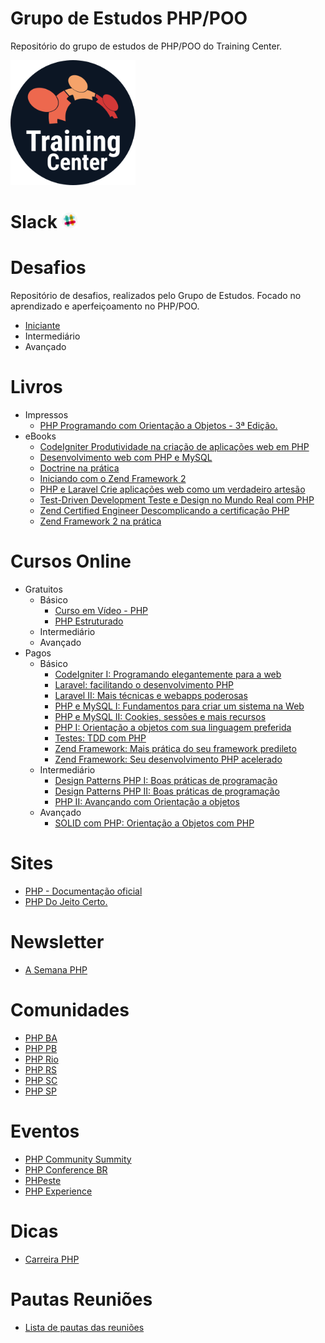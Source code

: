 # Grupo de Estudos PHP/POO

Repositório do grupo de estudos de PHP/POO do Training Center.

<img src="/img/logo-training-center-circle.png" alt="Training Center"  width="200px">


# Slack <a href="https://ctgroups.herokuapp.com/" title="Acesse nosso Slack" target="_blank"><img src="/img/slack.png" alt="Acesse nosso Slack" width="25px"></a>

# Desafios

Repositório de desafios, realizados pelo Grupo de Estudos. Focado no aprendizado e aperfeiçoamento no PHP/POO.

- <a href="/desafios/iniciante">Iniciante</a>
- Intermediário
- Avançado

# Livros

- Impressos   
    - [PHP Programando com Orientação a Objetos - 3ª Edição.](https://novatec.com.br/livros/php-orientacao-objetos-3ed/)
- eBooks
    - [CodeIgniter Produtividade na criação de aplicações web em PHP](https://www.casadocodigo.com.br/products/livro-code-igniter)
    - [Desenvolvimento web com PHP e MySQL ](https://www.casadocodigo.com.br/products/livro-php-mysql)
    - [Doctrine na prática](https://leanpub.com/doctrine-na-pratica)
    - [Iniciando com o Zend Framework 2](https://leanpub.com/iniciando-zf2)
    - [PHP e Laravel Crie aplicações web como um verdadeiro artesão](https://www.casadocodigo.com.br/products/livro-laravel-php)
    - [Test-Driven Development Teste e Design no Mundo Real com PHP](https://www.casadocodigo.com.br/products/livro-tdd-php)
    - [Zend Certified Engineer Descomplicando a certificação PHP](https://www.casadocodigo.com.br/products/livro-certificacao-php)
    - [Zend Framework 2 na prática](https://leanpub.com/zend-framework2-na-pratica)

# Cursos Online

- Gratuitos
    - Básico
        - [Curso em Vídeo - PHP](https://www.youtube.com/watch?v=F7KzJ7e6EAc&list=PLHz_AreHm4dm4beCCCmW4xwpmLf6EHY9k)
        - [PHP Estruturado](https://www.schoolofnet.com/curso-php-basico/)
    - Intermediário
    - Avançado
- Pagos
    - Básico
        - [CodeIgniter I: Programando elegantemente para a web](https://www.alura.com.br/curso-online-codeigniter)
        - [Laravel: facilitando o desenvolvimento PHP](https://www.alura.com.br/curso-online-laravel)
        - [Laravel II: Mais técnicas e webapps poderosas](https://www.alura.com.br/curso-online-laravel-2)
        - [PHP e MySQL I: Fundamentos para criar um sistema na Web](https://www.alura.com.br/curso-online-php-mysql-e-fundamentos-da-web)
        - [PHP e MySQL II: Cookies, sessões e mais recursos](https://www.alura.com.br/curso-online-php-mysql-e-fundamentos-da-web-parte-2)
        - [PHP I: Orientação a objetos com sua linguagem preferida](https://www.alura.com.br/curso-online-php-oo-1)
        - [Testes: TDD com PHP](https://www.alura.com.br/curso-online-testes-com-php-unit)
        - [Zend Framework: Mais prática do seu framework predileto](https://www.alura.com.br/curso-online-php-com-zend-framework-parte-1)
        - [Zend Framework: Seu desenvolvimento PHP acelerado](https://www.alura.com.br/curso-online-php-com-zend-framework-parte-2)
    - Intermediário
        - [Design Patterns PHP I: Boas práticas de programação](https://www.alura.com.br/curso-online-design-pattern-php)
        - [Design Patterns PHP II: Boas práticas de programação](https://www.alura.com.br/curso-online-design-patterns-php-2)
        - [PHP II: Avançando com Orientação a objetos ](https://www.alura.com.br/curso-online-php-oo-2) 
    - Avançado
        - [SOLID com PHP: Orientação a Objetos com PHP](https://www.alura.com.br/curso-online-orientacao-a-objetos-avancada-e-principios-solid-php)

# Sites

- [PHP - Documentação oficial](http://php.net/)
- [PHP Do Jeito Certo.](http://br.phptherightway.com/)

# Newsletter

- [A Semana PHP](http://asemanaphp.com.br/)

# Comunidades

- [PHP BA](http://phpba.com.br/)
- [PHP PB](http://php-pb.net/)
- [PHP Rio](http://phprio.org/)
- [PHP RS](http://www.phprs.com.br/)
- [PHP SC](http://www.phpsc.com.br/)
- [PHP SP](http://phpsp.org.br/)

# Eventos

- [PHP Community Summity](https://eventos.locaweb.com.br/eventos-anteriores/php-community-summit-by-locaweb/)
- [PHP Conference BR](http://phpconference.com.br/)
- [PHPeste](https://phpeste.net/)
- [PHP Experience](https://phpexperience2017.imasters.com.br/)

# Dicas

 - [Carreira PHP](https://github.com/abraphp/CarreiraPHP)
 
# Pautas Reuniões

- [Lista de pautas das reuniões](https://github.com/Diego-Brocanelli/Grupo-de-Estudos-PHP-POO/tree/master/reunioes/pautas)
